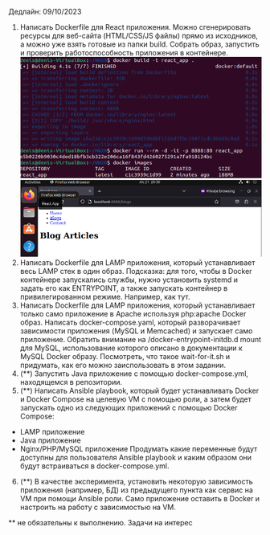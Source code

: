 Дедлайн: 09/10/2023

1. Написать Dockerfile для React приложения. Можно сгенерировать ресурсы для веб-сайта (HTML/CSS/JS файлы) прямо из исходников, а можно уже взять готовые из папки build. Собрать образ, запустить и проверить работоспособность приложения в контейнере.
   ![](/HW20/screen/info_docker.PNG)
   ![](/HW20/screen/react_app_docker.PNG)
2. Написать Dockerfile для LAMP приложения, который устанавливает весь LAMP стек в один образ. Подсказка: для того, чтобы в Docker контейнере запускались службы, нужно установить systemd и задать его как ENTRYPOINT, а также запускать контейнер в привилегированном режиме. Например, как тут.
3. Написать Dockerfile для LAMP приложения, который устанавливает только само приложение в Apache используя php:apache Docker образ. Написать docker-compose.yaml, который разворачивает зависимости приложения (MySQL и Memcached) и запускает само приложение. Обратить внимание на /docker-entrypoint-initdb.d mount для MySQL, использование которого описано в документации к MySQL Docker образу. Посмотреть, что такое wait-for-it.sh и придумать, как его можно заиспользовать в этом задании.
4. (\*\*) Запустить Java приложение с помощью docker-compose.yml, находящемся в репозитории.
5. (\*\*) Написать Ansible playbook, который будет устанавливать Docker и Docker Compose на целевую VM с помощью роли, а затем будет запускать одно из следующих приложений с помощью Docker Compose:

- LAMP приложение
- Java приложение
- Nginx/PHP/MySQL приложение
  Продумать какие переменные будут доступны для пользователя Ansible playbook и каким образом они будут встраиваться в docker-compose.yml.

6. (\*\*) В качестве эксперимента, установить некоторую зависимость приложения (например, БД) из предыдущего пункта как сервис на VM при помощи Ansible роли. Само приложение оставить в Docker и настроить на работу с зависимостью на VM.

\*\* не обязательны к выполнению. Задачи на интерес
